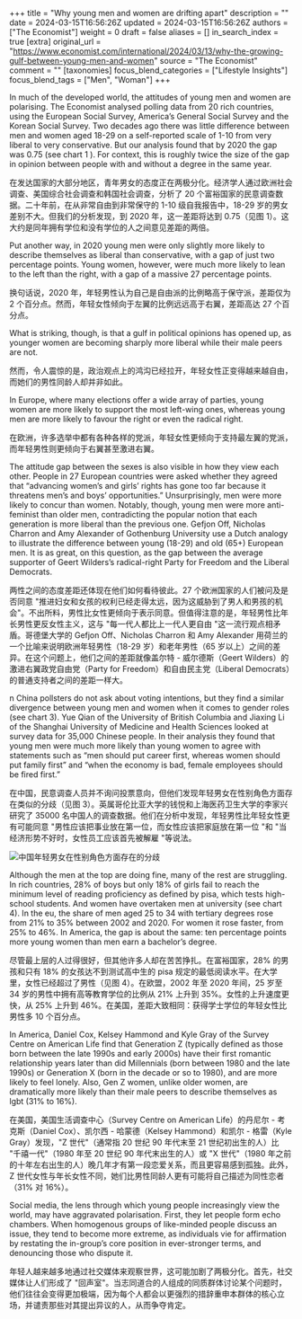 +++
title = "Why young men and women are drifting apart"
description = ""
date = 2024-03-15T16:56:26Z
updated = 2024-03-15T16:56:26Z
authors = ["The Economist"]
weight = 0
draft = false
aliases = []
in_search_index = true
[extra]
original_url = "https://www.economist.com/international/2024/03/13/why-the-growing-gulf-between-young-men-and-women"
source = "The Economist"
comment = ""
[taxonomies]
focus_blend_categories = ["Lifestyle Insights"]
focus_blend_tags = ["Men", "Woman"]
+++

In much of the developed world, the attitudes of young men and women are polarising. The Economist analysed polling data from 20 rich countries, using the European Social Survey, America’s General Social Survey and the Korean Social Survey. Two decades ago there was little difference between men and women aged 18-29 on a self-reported scale of 1-10 from very liberal to very conservative. But our analysis found that by 2020 the gap was 0.75 (see chart 1 ). For context, this is roughly twice the size of the gap in opinion between people with and without a degree in the same year.

在发达国家的大部分地区，青年男女的态度正在两极分化。经济学人通过欧洲社会调查、美国综合社会调查和韩国社会调查，分析了 20 个富裕国家的民意调查数据。二十年前，在从非常自由到非常保守的 1-10 级自我报告中，18-29 岁的男女差别不大。但我们的分析发现，到 2020 年，这一差距将达到 0.75（见图 1）。这大约是同年拥有学位和没有学位的人之间意见差距的两倍。

Put another way, in 2020 young men were only slightly more likely to describe themselves as liberal than conservative, with a gap of just two percentage points. Young women, however, were much more likely to lean to the left than the right, with a gap of a massive 27 percentage points.

换句话说，2020 年，年轻男性认为自己是自由派的比例略高于保守派，差距仅为 2 个百分点。然而，年轻女性倾向于左翼的比例远远高于右翼，差距高达 27 个百分点。

What is striking, though, is that a gulf in political opinions has opened up, as younger women are becoming sharply more liberal while their male peers are not.

然而，令人震惊的是，政治观点上的鸿沟已经拉开，年轻女性正变得越来越自由，而她们的男性同龄人却并非如此。

In Europe, where many elections offer a wide array of parties, young women are more likely to support the most left-wing ones, whereas young men are more likely to favour the right or even the radical right.

在欧洲，许多选举中都有各种各样的党派，年轻女性更倾向于支持最左翼的党派，而年轻男性则更倾向于右翼甚至激进右翼。

The attitude gap between the sexes is also visible in how they view each other. People in 27 European countries were asked whether they agreed that “advancing women’s and girls’ rights has gone too far because it threatens men’s and boys’ opportunities.” Unsurprisingly, men were more likely to concur than women. Notably, though, young men were more anti-feminist than older men, contradicting the popular notion that each generation is more liberal than the previous one. Gefjon Off, Nicholas Charron and Amy Alexander of Gothenburg University use a Dutch analogy to illustrate the difference between young (18-29) and old (65+) European men. It is as great, on this question, as the gap between the average supporter of Geert Wilders’s radical-right Party for Freedom and the Liberal Democrats.

两性之间的态度差距还体现在他们如何看待彼此。27 个欧洲国家的人们被问及是否同意 "推进妇女和女孩的权利已经走得太远，因为这威胁到了男人和男孩的机会"。不出所料，男性比女性更倾向于表示同意。但值得注意的是，年轻男性比年长男性更反女性主义，这与 "每一代人都比上一代人更自由 "这一流行观点相矛盾。哥德堡大学的 Gefjon Off、Nicholas Charron 和 Amy Alexander 用荷兰的一个比喻来说明欧洲年轻男性（18-29 岁）和老年男性（65 岁以上）之间的差异。在这个问题上，他们之间的差距就像盖尔特 - 威尔德斯（Geert Wilders）的激进右翼政党自由党（Party for Freedom）和自由民主党（Liberal Democrats）的普通支持者之间的差距一样大。

n China pollsters do not ask about voting intentions, but they find a similar divergence between young men and women when it comes to gender roles (see chart 3). Yue Qian of the University of British Columbia and Jiaxing Li of the Shanghai University of Medicine and Health Sciences looked at survey data for 35,000 Chinese people. In their analysis they found that young men were much more likely than young women to agree with statements such as “men should put career first, whereas women should put family first” and “when the economy is bad, female employees should be fired first.”

在中国，民意调查人员并不询问投票意向，但他们发现年轻男女在性别角色方面存在类似的分歧（见图 3）。英属哥伦比亚大学的钱悦和上海医药卫生大学的李家兴研究了 35000 名中国人的调查数据。他们在分析中发现，年轻男性比年轻女性更有可能同意 "男性应该把事业放在第一位，而女性应该把家庭放在第一位 "和 "当经济形势不好时，女性员工应该首先被解雇 "等说法。

![中国年轻男女在性别角色方面存在的分歧](https://www.economist.com/cdn-cgi/image/width=360,quality=80,format=auto/content-assets/images/20240316_EPC748.png)

Although the men at the top are doing fine, many of the rest are struggling. In rich countries, 28% of boys but only 18% of girls fail to reach the minimum level of reading proficiency as defined by pisa, which tests high-school students. And women have overtaken men at university (see chart 4). In the eu, the share of men aged 25 to 34 with tertiary degrees rose from 21% to 35% between 2002 and 2020. For women it rose faster, from 25% to 46%. In America, the gap is about the same: ten percentage points more young women than men earn a bachelor’s degree.

尽管最上层的人过得很好，但其他许多人却在苦苦挣扎。在富裕国家，28% 的男孩和只有 18% 的女孩达不到测试高中生的 pisa 规定的最低阅读水平。在大学里，女性已经超过了男性（见图 4）。在欧盟，2002 年至 2020 年间，25 岁至 34 岁的男性中拥有高等教育学位的比例从 21% 上升到 35%。女性的上升速度更快，从 25% 上升到 46%。在美国，差距大致相同：获得学士学位的年轻女性比男性多 10 个百分点。

In America, Daniel Cox, Kelsey Hammond and Kyle Gray of the Survey Centre on American Life find that Generation Z (typically defined as those born between the late 1990s and early 2000s) have their first romantic relationship years later than did Millennials (born between 1980 and the late 1990s) or Generation X (born in the decade or so to 1980), and are more likely to feel lonely. Also, Gen Z women, unlike older women, are dramatically more likely than their male peers to describe themselves as lgbt (31% to 16%).

在美国，美国生活调查中心（Survey Centre on American Life）的丹尼尔 - 考克斯（Daniel Cox）、凯尔西 - 哈蒙德（Kelsey Hammond）和凯尔 - 格雷（Kyle Gray）发现，"Z 世代"（通常指 20 世纪 90 年代末至 21 世纪初出生的人）比 "千禧一代"（1980 年至 20 世纪 90 年代末出生的人）或 "X 世代"（1980 年之前的十年左右出生的人）晚几年才有第一段恋爱关系，而且更容易感到孤独。此外，Z 世代女性与年长女性不同，她们比男性同龄人更有可能将自己描述为同性恋者（31% 对 16%）。

Social media, the lens through which young people increasingly view the world, may have aggravated polarisation. First, they let people form echo chambers. When homogenous groups of like-minded people discuss an issue, they tend to become more extreme, as individuals vie for affirmation by restating the in-group’s core position in ever-stronger terms, and denouncing those who dispute it.

年轻人越来越多地通过社交媒体来观察世界，这可能加剧了两极分化。首先，社交媒体让人们形成了 "回声室"。当志同道合的人组成的同质群体讨论某个问题时，他们往往会变得更加极端，因为每个人都会以更强烈的措辞重申本群体的核心立场，并谴责那些对其提出异议的人，从而争夺肯定。
